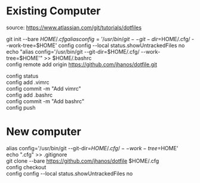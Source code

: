 # Existing Computer

source: https://www.atlassian.com/git/tutorials/dotfiles

git init --bare $HOME/.cfg  
alias config='/usr/bin/git --git-dir=$HOME/.cfg/ --work-tree=$HOME'  
config config --local status.showUntrackedFiles no  
echo "alias config='/usr/bin/git --git-dir=$HOME/.cfg/ --work-tree=$HOME'" >> $HOME/.bashrc  
config remote add origin https://github.com/jhanos/dotfile.git  



config status  
config add .vimrc  
config commit -m "Add vimrc"  
config add .bashrc  
config commit -m "Add bashrc"  
config push  

# New computer

alias config='/usr/bin/git --git-dir=$HOME/.cfg/ --work-tree=$HOME'  
echo ".cfg" >> .gitignore  
git clone --bare https://github.com/jhanos/dotfile $HOME/.cfg  
config checkout  
config config --local status.showUntrackedFiles no  

